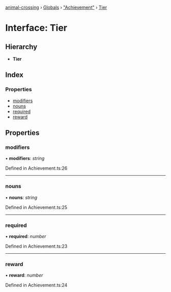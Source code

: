 [animal-crossing](../README.md) › [Globals](../globals.md) › ["Achievement"](../modules/_achievement_.md) › [Tier](_achievement_.tier.md)

# Interface: Tier

## Hierarchy

* **Tier**

## Index

### Properties

* [modifiers](_achievement_.tier.md#modifiers)
* [nouns](_achievement_.tier.md#nouns)
* [required](_achievement_.tier.md#required)
* [reward](_achievement_.tier.md#reward)

## Properties

###  modifiers

• **modifiers**: *string*

Defined in Achievement.ts:26

___

###  nouns

• **nouns**: *string*

Defined in Achievement.ts:25

___

###  required

• **required**: *number*

Defined in Achievement.ts:23

___

###  reward

• **reward**: *number*

Defined in Achievement.ts:24
